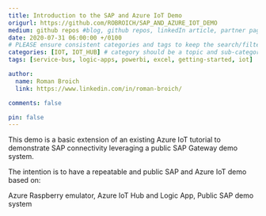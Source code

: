 ```yaml
---
title: Introduction to the SAP and Azure IoT Demo    
origurl: https://github.com/ROBROICH/SAP_AND_AZURE_IOT_DEMO
medium: github repos #blog, github repos, linkedIn article, partner pages
date: 2020-07-31 06:00:00 +/0100
# PLEASE ensure consistent categories and tags to keep the search/filtering meaningful!
categories: [IOT, IOT_HUB] # category should be a topic and sub-category primary product
tags: [service-bus, logic-apps, powerbi, excel, getting-started, iot]     # TAG names should always be lowercase

author:
  name: Roman Broich
  link: https://www.linkedin.com/in/roman-broich/

comments: false

pin: false
---
```


This demo is a basic extension of an existing Azure IoT tutorial to demonstrate SAP connectivity leveraging a public SAP Gateway demo system.

The intention is to have a repeatable and public SAP and Azure IoT demo based on:

Azure Raspberry emulator, Azure IoT Hub and Logic App, Public SAP demo system
